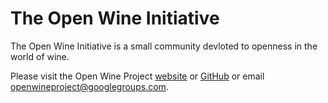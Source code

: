 # The Open Wine Initiative

The Open Wine Initiative is a small community devloted to openness in the world of wine.

Please visit the Open Wine Project [website](https://openwineproject.com) or [GitHub](https://github.com/OpenWineProject) or email openwineproject@googlegroups.com.
